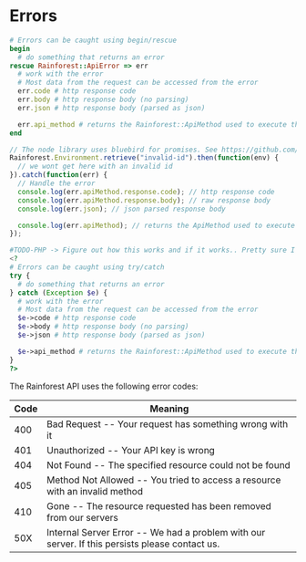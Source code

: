 # Errors

```ruby
# Errors can be caught using begin/rescue
begin
  # do something that returns an error
rescue Rainforest::ApiError => err
  # work with the error
  # Most data from the request can be accessed from the error
  err.code # http response code
  err.body # http response body (no parsing)
  err.json # http response body (parsed as json)

  err.api_method # returns the Rainforest::ApiMethod used to execute the API call.
end
```

```javascript
// The node library uses bluebird for promises. See https://github.com/petkaantonov/bluebird#error-handling for more info.
Rainforest.Environment.retrieve("invalid-id").then(function(env) {
  // we wont get here with an invalid id
}).catch(function(err) {
  // Handle the error
  console.log(err.apiMethod.response.code); // http response code
  console.log(err.apiMethod.response.body); // raw response body
  console.log(err.json); // json parsed response body

  console.log(err.apiMethod); // returns the ApiMethod used to execute the API call.
});
```

```php
#TODO-PHP -> Figure out how this works and if it works.. Pretty sure I still need to extend the ApiError Class here
<?
# Errors can be caught using try/catch
try {
  # do something that returns an error
} catch (Exception $e) {
  # work with the error
  # Most data from the request can be accessed from the error
  $e->code # http response code
  $e->body # http response body (no parsing)
  $e->json # http response body (parsed as json)

  $e->api_method # returns the Rainforest::ApiMethod used to execute the API call.
}
?>
```
The Rainforest API uses the following error codes:

Code | Meaning
---- | -------
400 | Bad Request -- Your request has something wrong with it
401 | Unauthorized -- Your API key is wrong
404 | Not Found -- The specified resource could not be found
405 | Method Not Allowed -- You tried to access a resource with an invalid method
410 | Gone -- The resource requested has been removed from our servers
50X | Internal Server Error -- We had a problem with our server. If this persists please contact us.


